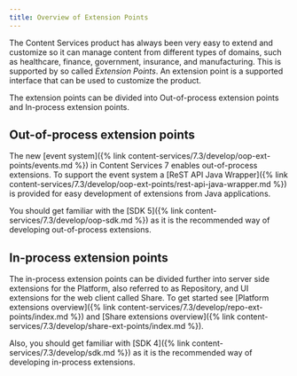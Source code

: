 ```yaml
---
title: Overview of Extension Points
---
```


The Content Services product has always been very easy to extend and customize so it can manage content from 
different types of domains, such as healthcare, finance, government, insurance, and manufacturing. This is supported by 
so called *Extension Points*. An extension point is a supported interface that can be used to customize the product.

The extension points can be divided into Out-of-process extension points and In-process extension points.
 
## Out-of-process extension points
The new [event system]({% link content-services/7.3/develop/oop-ext-points/events.md %}) in Content Services 7 enables 
out-of-process extensions. To support the event system a [ReST API Java Wrapper]({% link content-services/7.3/develop/oop-ext-points/rest-api-java-wrapper.md %}) 
is provided for easy development of extensions from Java applications.

You should get familiar with the [SDK 5]({% link content-services/7.3/develop/oop-sdk.md %}) as it is 
the recommended way of developing out-of-process extensions.

## In-process extension points
The in-process extension points can be divided further into server side extensions for the Platform, also referred to as 
Repository, and UI extensions for the web client called Share. To get started see [Platform extensions overview]({% link content-services/7.3/develop/repo-ext-points/index.md %})
and [Share extensions overview]({% link content-services/7.3/develop/share-ext-points/index.md %}).

Also, you should get familiar with [SDK 4]({% link content-services/7.3/develop/sdk.md %}) as it is 
the recommended way of developing in-process extensions.

